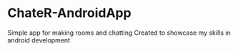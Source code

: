 # ChateR-AndroidApp
Simple app for making rooms and chatting Created to showcase my skills in android development
